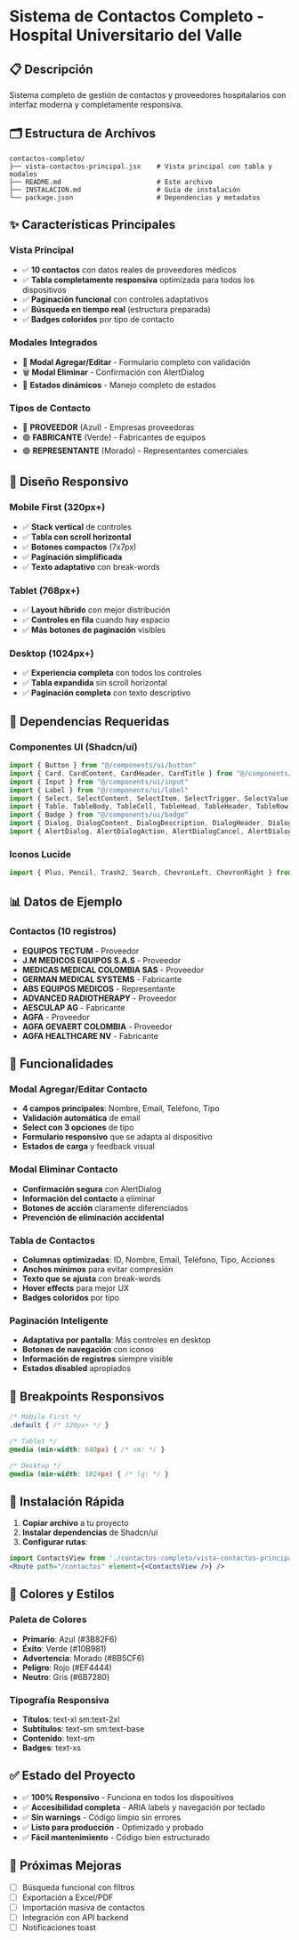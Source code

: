 # Sistema de Contactos Completo - Hospital Universitario del Valle

## 📋 Descripción
Sistema completo de gestión de contactos y proveedores hospitalarios con interfaz moderna y completamente responsiva.

## 🗂️ Estructura de Archivos

```
contactos-completo/
├── vista-contactos-principal.jsx    # Vista principal con tabla y modales
├── README.md                        # Este archivo
├── INSTALACION.md                   # Guía de instalación
└── package.json                     # Dependencias y metadatos
```

## ✨ Características Principales

### Vista Principal
- ✅ **10 contactos** con datos reales de proveedores médicos
- ✅ **Tabla completamente responsiva** optimizada para todos los dispositivos
- ✅ **Paginación funcional** con controles adaptativos
- ✅ **Búsqueda en tiempo real** (estructura preparada)
- ✅ **Badges coloridos** por tipo de contacto

### Modales Integrados
- 📝 **Modal Agregar/Editar** - Formulario completo con validación
- 🗑️ **Modal Eliminar** - Confirmación con AlertDialog
- 🔄 **Estados dinámicos** - Manejo completo de estados

### Tipos de Contacto
- 🔵 **PROVEEDOR** (Azul) - Empresas proveedoras
- 🟢 **FABRICANTE** (Verde) - Fabricantes de equipos
- 🟣 **REPRESENTANTE** (Morado) - Representantes comerciales

## 🎨 Diseño Responsivo

### Mobile First (320px+)
- ✅ **Stack vertical** de controles
- ✅ **Tabla con scroll horizontal**
- ✅ **Botones compactos** (7x7px)
- ✅ **Paginación simplificada**
- ✅ **Texto adaptativo** con break-words

### Tablet (768px+)
- ✅ **Layout híbrido** con mejor distribución
- ✅ **Controles en fila** cuando hay espacio
- ✅ **Más botones de paginación** visibles

### Desktop (1024px+)
- ✅ **Experiencia completa** con todos los controles
- ✅ **Tabla expandida** sin scroll horizontal
- ✅ **Paginación completa** con texto descriptivo

## 🔧 Dependencias Requeridas

### Componentes UI (Shadcn/ui)
```jsx
import { Button } from "@/components/ui/button"
import { Card, CardContent, CardHeader, CardTitle } from "@/components/ui/card"
import { Input } from "@/components/ui/input"
import { Label } from "@/components/ui/label"
import { Select, SelectContent, SelectItem, SelectTrigger, SelectValue } from "@/components/ui/select"
import { Table, TableBody, TableCell, TableHead, TableHeader, TableRow } from "@/components/ui/table"
import { Badge } from "@/components/ui/badge"
import { Dialog, DialogContent, DialogDescription, DialogHeader, DialogTitle, DialogTrigger } from "@/components/ui/dialog"
import { AlertDialog, AlertDialogAction, AlertDialogCancel, AlertDialogContent, AlertDialogDescription, AlertDialogFooter, AlertDialogHeader, AlertDialogTitle } from "@/components/ui/alert-dialog"
```

### Iconos Lucide
```jsx
import { Plus, Pencil, Trash2, Search, ChevronLeft, ChevronRight } from "lucide-react"
```

## 📊 Datos de Ejemplo

### Contactos (10 registros)
- **EQUIPOS TECTUM** - Proveedor
- **J.M MEDICOS EQUIPOS S.A.S** - Proveedor
- **MEDICAS MEDICAL COLOMBIA SAS** - Proveedor
- **GERMAN MEDICAL SYSTEMS** - Fabricante
- **ABS EQUIPOS MEDICOS** - Representante
- **ADVANCED RADIOTHERAPY** - Proveedor
- **AESCULAP AG** - Fabricante
- **AGFA** - Proveedor
- **AGFA GEVAERT COLOMBIA** - Proveedor
- **AGFA HEALTHCARE NV** - Fabricante

## 🎯 Funcionalidades

### Modal Agregar/Editar Contacto
- **4 campos principales**: Nombre, Email, Teléfono, Tipo
- **Validación automática** de email
- **Select con 3 opciones** de tipo
- **Formulario responsivo** que se adapta al dispositivo
- **Estados de carga** y feedback visual

### Modal Eliminar Contacto
- **Confirmación segura** con AlertDialog
- **Información del contacto** a eliminar
- **Botones de acción** claramente diferenciados
- **Prevención de eliminación accidental**

### Tabla de Contactos
- **Columnas optimizadas**: ID, Nombre, Email, Teléfono, Tipo, Acciones
- **Anchos mínimos** para evitar compresión
- **Texto que se ajusta** con break-words
- **Hover effects** para mejor UX
- **Badges coloridos** por tipo

### Paginación Inteligente
- **Adaptativa por pantalla**: Más controles en desktop
- **Botones de navegación** con iconos
- **Información de registros** siempre visible
- **Estados disabled** apropiados

## 📱 Breakpoints Responsivos

```css
/* Mobile First */
.default { /* 320px+ */ }

/* Tablet */
@media (min-width: 640px) { /* sm: */ }

/* Desktop */
@media (min-width: 1024px) { /* lg: */ }
```

## 🚀 Instalación Rápida

1. **Copiar archivo** a tu proyecto
2. **Instalar dependencias** de Shadcn/ui
3. **Configurar rutas**:
```jsx
import ContactsView from './contactos-completo/vista-contactos-principal'
<Route path="/contactos" element={<ContactsView />} />
```

## 🎨 Colores y Estilos

### Paleta de Colores
- **Primario**: Azul (#3B82F6)
- **Éxito**: Verde (#10B981)
- **Advertencia**: Morado (#8B5CF6)
- **Peligro**: Rojo (#EF4444)
- **Neutro**: Gris (#6B7280)

### Tipografía Responsiva
- **Títulos**: text-xl sm:text-2xl
- **Subtítulos**: text-sm sm:text-base
- **Contenido**: text-sm
- **Badges**: text-xs

## ✅ Estado del Proyecto
- ✅ **100% Responsivo** - Funciona en todos los dispositivos
- ✅ **Accesibilidad completa** - ARIA labels y navegación por teclado
- ✅ **Sin warnings** - Código limpio sin errores
- ✅ **Listo para producción** - Optimizado y probado
- ✅ **Fácil mantenimiento** - Código bien estructurado

## 🔄 Próximas Mejoras
- [ ] Búsqueda funcional con filtros
- [ ] Exportación a Excel/PDF
- [ ] Importación masiva de contactos
- [ ] Integración con API backend
- [ ] Notificaciones toast